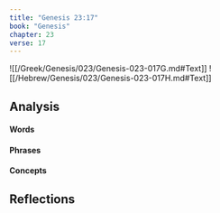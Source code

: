```yaml
---
title: "Genesis 23:17"
book: "Genesis"
chapter: 23
verse: 17
---
```

![[/Greek/Genesis/023/Genesis-023-017G.md#Text]]
![[/Hebrew/Genesis/023/Genesis-023-017H.md#Text]]

## Analysis

#### Words

#### Phrases

#### Concepts

## Reflections
